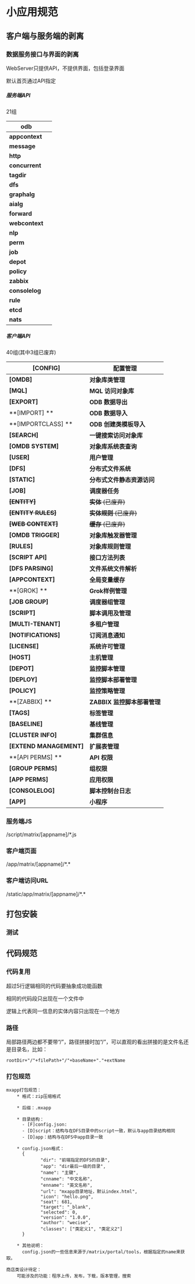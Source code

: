 # 小应用规范



## 客户端与服务端的剥离

### 数据服务接口与界面的剥离

WebServer只提供API，不提供界面，包括登录界面

默认首页通过API指定

##### 服务端API

21组

| **odb**        |      |
| -------------- | ---- |
| **appcontext** |      |
| **message**    |      |
| **http**       |      |
| **concurrent** |      |
| **tagdir**     |      |
| **dfs**        |      |
| **graphalg**   |      |
| **aialg**      |      |
| **forward**    |      |
| **webcontext** |      |
| **nlp**        |      |
| **perm**       |      |
| **job**        |      |
| **depot**      |      |
| **policy**     |      |
| **zabbix**     |      |
| **consolelog** |      |
| **rule**       |      |
| **etcd**       |      |
| **nats**       |      |

##### 客户端API

40组(其中3组已废弃)

| **[CONFIG]**            | **配置管理**                |
| ----------------------- | --------------------------- |
| **[OMDB]**              | **对象库类管理**            |
| **[MQL]**               | **MQL** **访问对象库**      |
| **[EXPORT]**            | **ODB** **数据导出**        |
| **[IMPORT] **           | **ODB 数据导入**            |
| **[IMPORTCLASS] **      | **ODB 创建类模板导入**      |
| **[SEARCH]**            | **一键搜索访问对象库**      |
| **[OMDB SYSTEM]**       | **对象库系统表查询**        |
| **[USER]**              | **用户管理**                |
| **[DFS]**               | **分布式文件系统**          |
| **[STATIC]**            | **分布式文件静态资源访问**  |
| **[JOB]**               | **调度器任务**              |
| ~~**[ENTITY]**~~        | ~~**实体** (已废弃)~~       |
| ~~**[ENTITY RULES]**~~  | ~~**实体规则**  (已废弃)~~  |
| ~~**[WEB CONTEXT]**~~   | ~~**缓存**  (已废弃)~~      |
| **[OMDB TRIGGER]**      | **对象库触发器管理**        |
| **[RULES]**             | **对象库规则管理**          |
| **[SCRIPT API]**        | **接口方法列表**            |
| **[DFS PARSING]**       | **文件系统文件解析**        |
| **[APPCONTEXT]**        | **全局变量缓存**            |
| **[GROK] **             | **Grok样例管理**            |
| **[JOB GROUP]**         | **调度器组管理**            |
| **[SCRIPT]**            | **脚本调用及管理**          |
| **[MULTI-TENANT]**      | **多租户管理**              |
| **[NOTIFICATIONS]**     | **订阅消息通知**            |
| **[LICENSE]**           | **系统许可管理**            |
| **[HOST]**              | **主机管理**                |
| **[DEPOT]**             | **监控脚本管理**            |
| **[DEPLOY]**            | **监控脚本部署管理**        |
| **[POLICY]**            | **监控策略管理**            |
| **[ZABBIX] **           | **ZABBIX 监控脚本部署管理** |
| **[TAGS]**              | **标签管理**                |
| **[BASELINE]**          | **基线管理**                |
| **[CLUSTER INFO]**      | **集群信息**                |
| **[EXTEND MANAGEMENT]** | **扩展表管理**              |
| **[API PERMS] **        | **API 权限**                |
| **[GROUP PERMS]**       | **组权限**                  |
| **[APP PERMS]**         | **应用权限**                |
| **[CONSOLELOG]**        | **脚本控制台日志**          |
| **[APP]**               | **小程序**                  |

### 服务端JS

/script/matrix/[appname]/\*.js

### 客户端页面

/app/matrix/[appname]/\*.\*

### 客户端访问URL

/static/app/matrix/[appname]/\*.\*



## 打包安装

### 测试





## 代码规范

### 代码复用

超过5行逻辑相同的代码要抽象成功能函数

相同的代码段只出现在一个文件中

逻辑上代表同一信息的实体内容只出现在一个地方

### 路径

局部路径两边都不要带“/”，路径拼接时加“/”，可以直观的看出拼接的是文件名还是目录名，比如：

```
rootDir+"/"+filePath+"/"+baseName+"."+extName
```

### 打包规范

```
mxapp打包规范：
    * 格式：zip压缩格式

    * 后缀：.mxapp

    * 目录结构：
      - [F]config.json:
      - [D]script：结构与在DFS目录中的script一致，默认与app目录结构相同
      - [D]app：结构与在DFS中app目录一致

    * config.json格式：
      {
             "dir": "前端指定的DFS的目录",
             "app": "dir最后一级的目录",
             "name": "主键",
             "cnname": "中文名称",
             "enname": "英文名称",
             "url": "mxapp目录地址，默认index.html",
             "icon": "hello.png",
             "seat": 681,
             "target": "_blank",
             "selected": 0,
             "version": "1.0.0",
             "author": "wecise",
             "classes": ["类定义1", "类定义2"]
      }

    * 其他说明：
      config.json的一些信息来源于/matrix/portal/tools，根据指定的name来获取。
      
商店类设计待定：
    可能涉及的功能：程序上传，发布，下载，版本管理，搜索
```

